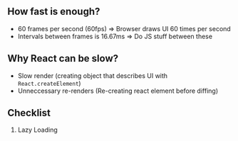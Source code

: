 ## How fast is enough?
- 60 frames per second (60fps) => Browser draws UI 60 times per second
- Intervals between frames is 16.67ms => Do JS stuff between these 

## Why React can be slow?
- Slow render (creating object that describes UI with `React.createElement`)
- Unneccessary re-renders (Re-creating react element before diffing)

## Checklist
1. Lazy Loading
